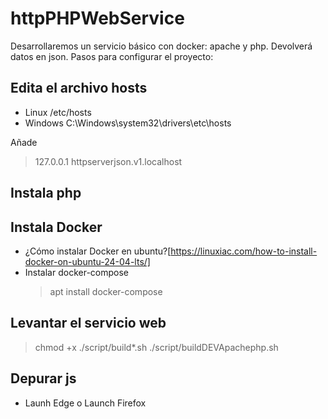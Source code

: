 # httpPHPWebService

Desarrollaremos un servicio básico con docker: apache y php.
Devolverá datos en json.
Pasos para configurar el proyecto:

## Edita el archivo hosts

* Linux /etc/hosts
* Windows C:\Windows\system32\drivers\etc\hosts

Añade
> 127.0.0.1   httpserverjson.v1.localhost

## Instala php

## Instala Docker
* ¿Cómo instalar Docker en ubuntu?[https://linuxiac.com/how-to-install-docker-on-ubuntu-24-04-lts/]
* Instalar docker-compose
  > apt install docker-compose

## Levantar el servicio web
> chmod +x ./script/build*.sh 
> ./script/buildDEVApachephp.sh

## Depurar js
* Launh Edge o Launch Firefox
